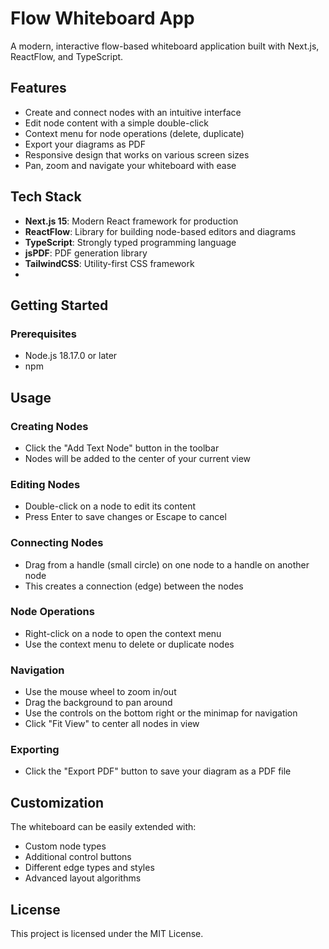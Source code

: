 # Flow Whiteboard App

A modern, interactive flow-based whiteboard application built with Next.js, ReactFlow, and TypeScript.

## Features

- Create and connect nodes with an intuitive interface
- Edit node content with a simple double-click
- Context menu for node operations (delete, duplicate)
- Export your diagrams as PDF
- Responsive design that works on various screen sizes
- Pan, zoom and navigate your whiteboard with ease

## Tech Stack

- **Next.js 15**: Modern React framework for production
- **ReactFlow**: Library for building node-based editors and diagrams
- **TypeScript**: Strongly typed programming language
- **jsPDF**: PDF generation library
- **TailwindCSS**: Utility-first CSS framework
- 
## Getting Started

### Prerequisites

- Node.js 18.17.0 or later
- npm

## Usage

### Creating Nodes

- Click the "Add Text Node" button in the toolbar
- Nodes will be added to the center of your current view

### Editing Nodes

- Double-click on a node to edit its content
- Press Enter to save changes or Escape to cancel

### Connecting Nodes

- Drag from a handle (small circle) on one node to a handle on another node
- This creates a connection (edge) between the nodes

### Node Operations

- Right-click on a node to open the context menu
- Use the context menu to delete or duplicate nodes

### Navigation

- Use the mouse wheel to zoom in/out
- Drag the background to pan around
- Use the controls on the bottom right or the minimap for navigation
- Click "Fit View" to center all nodes in view

### Exporting

- Click the "Export PDF" button to save your diagram as a PDF file

## Customization

The whiteboard can be easily extended with:

- Custom node types
- Additional control buttons
- Different edge types and styles
- Advanced layout algorithms

## License

This project is licensed under the MIT License.
